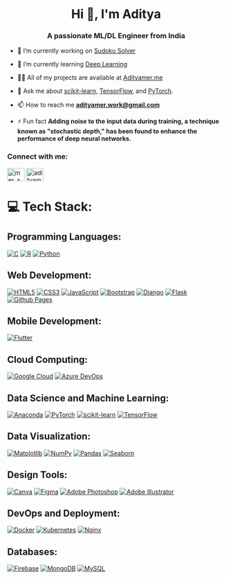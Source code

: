 <h1 align="center">Hi 👋, I'm Aditya</h1>
<h3 align="center">A passionate ML/DL Engineer from India</h3>

- 🔭 I’m currently working on [Sudoku Solver](https://github.com/Aditya190803/Sudoku-Solver)

- 🌱 I’m currently learning [Deep Learning](https://github.com/topics/deep-learning)

- 👨‍💻 All of my projects are available at [Adityamer.me](https://www.Adityamer.me)

- 💬 Ask me about [scikit-learn](https://github.com/scikit-learn), [TensorFlow](https://github.com/Tensorflow), and [PyTorch](https://github.com/Pytorch).

- 📫 How to reach me **adityamer.work@gmail.com**

- ⚡ Fun fact **Adding noise to the input data during training, a technique known as "stochastic depth," has been found to enhance the performance of deep neural networks.**

<h3 align="left">Connect with me:</h3>
<p align="left">
<a href="https://twitter.com/mer_aditya" target="blank"><img align="center" src="https://raw.githubusercontent.com/rahuldkjain/github-profile-readme-generator/master/src/images/icons/Social/twitter.svg" alt="mer_aditya" height="30" width="40" /></a>
<a href="https://kaggle.com/adityamer" target="blank"><img align="center" src="https://raw.githubusercontent.com/rahuldkjain/github-profile-readme-generator/master/src/images/icons/Social/kaggle.svg" alt="adityamer" height="30" width="40" /></a>
</p>

# 💻 Tech Stack:

## Programming Languages:
[![C](https://img.shields.io/badge/c-%2300599C.svg?style=for-the-badge&logo=c&logoColor=white)](https://github.com/topics/c)
[![R](https://img.shields.io/badge/r-%23276DC3.svg?style=for-the-badge&logo=r&logoColor=white)](https://github.com/topics/r)
[![Python](https://img.shields.io/badge/python-3670A0?style=for-the-badge&logo=python&logoColor=ffdd54)](https://github.com/topics/python)

## Web Development:
[![HTML5](https://img.shields.io/badge/html5-%23E34F26.svg?style=for-the-badge&logo=html5&logoColor=white)](https://github.com/topics/html)
[![CSS3](https://img.shields.io/badge/css3-%231572B6.svg?style=for-the-badge&logo=css3&logoColor=white)](https://github.com/topics/css)
[![JavaScript](https://img.shields.io/badge/javascript-%23323330.svg?style=for-the-badge&logo=javascript&logoColor=%23F7DF1E)](https://github.com/topics/javascript)
[![Bootstrap](https://img.shields.io/badge/bootstrap-%238511FA.svg?style=for-the-badge&logo=bootstrap&logoColor=white)](https://github.com/topics/bootstrap)
[![Django](https://img.shields.io/badge/django-%23092E20.svg?style=for-the-badge&logo=django&logoColor=white)](https://github.com/topics/django)
[![Flask](https://img.shields.io/badge/flask-%23000.svg?style=for-the-badge&logo=flask&logoColor=white)](https://github.com/topics/flask)
[![Github Pages](https://img.shields.io/badge/github%20pages-121013?style=for-the-badge&logo=github&logoColor=white)](https://github.com/topics/github-pages)

## Mobile Development:
[![Flutter](https://img.shields.io/badge/Flutter-%2302569B.svg?style=for-the-badge&logo=Flutter&logoColor=white)](https://github.com/topics/flutter)

## Cloud Computing:
[![Google Cloud](https://img.shields.io/badge/GoogleCloud-%234285F4.svg?style=for-the-badge&logo=google-cloud&logoColor=white)](https://github.com/topics/google-cloud)
[![Azure DevOps](https://img.shields.io/badge/azuredevops-0078D7.svg?style=for-the-badge&logo=azuredevops&logoColor=white&color=%230078D7)](https://github.com/topics/azure-devops)

## Data Science and Machine Learning:
[![Anaconda](https://img.shields.io/badge/Anaconda-%2344A833.svg?style=for-the-badge&logo=anaconda&logoColor=white)](https://github.com/topics/anaconda)
[![PyTorch](https://img.shields.io/badge/PyTorch-%23EE4C2C.svg?style=for-the-badge&logo=PyTorch&logoColor=white)](https://github.com/topics/pytorch)
[![scikit-learn](https://img.shields.io/badge/scikit--learn-%23F7931E.svg?style=for-the-badge&logo=scikit-learn&logoColor=white)](https://github.com/topics/scikit-learn)
[![TensorFlow](https://img.shields.io/badge/TensorFlow-%23FF6F00.svg?style=for-the-badge&logo=TensorFlow&logoColor=white)](https://github.com/topics/tensorflow)

## Data Visualization:
[![Matplotlib](https://img.shields.io/badge/Matplotlib-%23ffffff.svg?style=for-the-badge&logo=Matplotlib&logoColor=black)](https://github.com/topics/matplotlib)
[![NumPy](https://img.shields.io/badge/numpy-%23013243.svg?style=for-the-badge&logo=numpy&logoColor=white)](https://github.com/topics/numpy)
[![Pandas](https://img.shields.io/badge/pandas-%23150458.svg?style=for-the-badge&logo=pandas&logoColor=white)](https://github.com/topics/pandas)
[![Seaborn](https://img.shields.io/badge/seaborn-%23white.svg?style=for-the-badge&logo=seaborn&logoColor=black)](https://github.com/topics/seaborn)

## Design Tools:
[![Canva](https://img.shields.io/badge/Canva-%2300C4CC.svg?style=for-the-badge&logo=Canva&logoColor=white)](https://github.com/topics/canva)
[![Figma](https://img.shields.io/badge/figma-%23F24E1E.svg?style=for-the-badge&logo=figma&logoColor=white)](https://github.com/topics/figma)
[![Adobe Photoshop](https://img.shields.io/badge/adobe%20photoshop-%2331A8FF.svg?style=for-the-badge&logo=adobe%20photoshop&logoColor=white)](https://github.com/topics/adobe-photoshop)
[![Adobe Illustrator](https://img.shields.io/badge/adobe%20illustrator-%23FF9A00.svg?style=for-the-badge&logo=adobe%20illustrator&logoColor=white)](https://github.com/topics/adobe-illustrator)

## DevOps and Deployment:
[![Docker](https://img.shields.io/badge/docker-%230db7ed.svg?style=for-the-badge&logo=docker&logoColor=white)](https://github.com/topics/docker)
[![Kubernetes](https://img.shields.io/badge/kubernetes-%23326ce5.svg?style=for-the-badge&logo=kubernetes&logoColor=white)](https://github.com/topics/kubernetes)
[![Nginx](https://img.shields.io/badge/nginx-%23009639.svg?style=for-the-badge&logo=nginx&logoColor=white)](https://github.com/topics/nginx)

## Databases:
[![Firebase](https://img.shields.io/badge/firebase-%23039BE5.svg?style=for-the-badge&logo=firebase)](https://github.com/topics/firebase)
[![MongoDB](https://img.shields.io/badge/MongoDB-%234ea94b.svg?style=for-the-badge&logo=mongodb&logoColor=white)](https://github.com/topics/mongodb)
[![MySQL](https://img.shields.io/badge/mysql-%2300000f.svg?style=for-the-badge&logo=mysql&logoColor=white)](https://github.com/topics/mysql)
